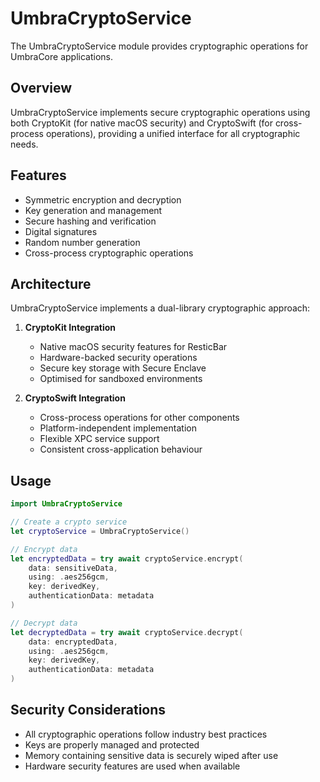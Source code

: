 # UmbraCryptoService

The UmbraCryptoService module provides cryptographic operations for UmbraCore applications.

## Overview

UmbraCryptoService implements secure cryptographic operations using both CryptoKit (for native macOS security) and CryptoSwift (for cross-process operations), providing a unified interface for all cryptographic needs.

## Features

- Symmetric encryption and decryption
- Key generation and management
- Secure hashing and verification
- Digital signatures
- Random number generation
- Cross-process cryptographic operations

## Architecture

UmbraCryptoService implements a dual-library cryptographic approach:

1. **CryptoKit Integration**
   - Native macOS security features for ResticBar
   - Hardware-backed security operations
   - Secure key storage with Secure Enclave
   - Optimised for sandboxed environments

2. **CryptoSwift Integration**
   - Cross-process operations for other components
   - Platform-independent implementation
   - Flexible XPC service support
   - Consistent cross-application behaviour

## Usage

```swift
import UmbraCryptoService

// Create a crypto service
let cryptoService = UmbraCryptoService()

// Encrypt data
let encryptedData = try await cryptoService.encrypt(
    data: sensitiveData,
    using: .aes256gcm,
    key: derivedKey,
    authenticationData: metadata
)

// Decrypt data
let decryptedData = try await cryptoService.decrypt(
    data: encryptedData,
    using: .aes256gcm,
    key: derivedKey,
    authenticationData: metadata
)
```

## Security Considerations

- All cryptographic operations follow industry best practices
- Keys are properly managed and protected
- Memory containing sensitive data is securely wiped after use
- Hardware security features are used when available
